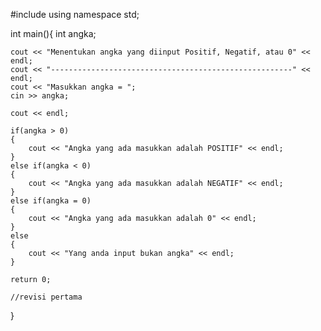 #include <iostream>
using namespace std;

int main(){
	int angka;

	cout << "Menentukan angka yang diinput Positif, Negatif, atau 0" << endl;
	cout << "------------------------------------------------------" << endl;
	cout << "Masukkan angka = ";
	cin >> angka;

	cout << endl;

	if(angka > 0)
	{
		cout << "Angka yang ada masukkan adalah POSITIF" << endl;
	} 
	else if(angka < 0)
	{
		cout << "Angka yang ada masukkan adalah NEGATIF" << endl;
	}
	else if(angka = 0)
	{
		cout << "Angka yang ada masukkan adalah 0" << endl;
	}
	else
	{
		cout << "Yang anda input bukan angka" << endl;
	}

	return 0;
	
	//revisi pertama
}
